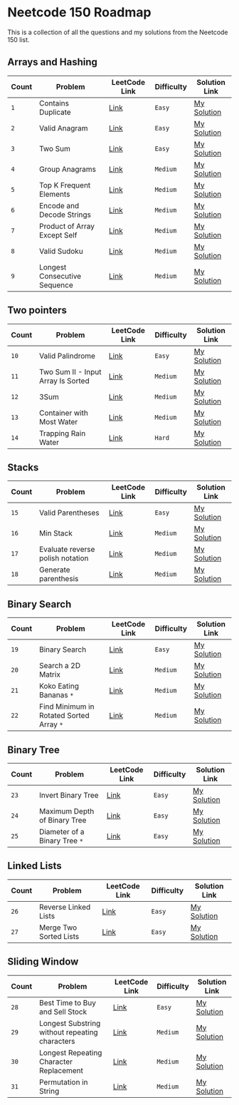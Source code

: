 # Neetcode 150 Roadmap

This is a collection of all the questions and my solutions from the Neetcode 150 list.

## Arrays and Hashing

| Count | Problem                      | LeetCode Link                                                      | Difficulty | Solution Link                                        |
| ----- | ---------------------------- | ------------------------------------------------------------------ | ---------- | ---------------------------------------------------- |
| `1`   | Contains Duplicate           | [Link](https://leetcode.com/problems/contains-duplicate)           | `Easy`     | [My Solution](../problems/01-arrays/neetcode/217.py) |
| `2`   | Valid Anagram                | [Link](https://leetcode.com/problems/valid-anagram)                | `Easy`     | [My Solution](../problems/01-arrays/neetcode/242.py) |
| `3`   | Two Sum                      | [Link](https://leetcode.com/problems/two-sum)                      | `Easy`     | [My Solution](../problems/01-arrays/neetcode/1.py)   |
| `4`   | Group Anagrams               | [Link](https://leetcode.com/problems/group-anagrams)               | `Medium`   | [My Solution](../problems/01-arrays/neetcode/49.py)  |
| `5`   | Top K Frequent Elements      | [Link](https://leetcode.com/problems/top-k-frequent-elements)      | `Medium`   | [My Solution](../problems/01-arrays/neetcode/347.py) |
| `6`   | Encode and Decode Strings    | [Link](https://leetcode.com/problems/encode-and-decode-strings)    | `Medium`   | [My Solution](../problems/01-arrays/neetcode/271.py) |
| `7`   | Product of Array Except Self | [Link](https://leetcode.com/problems/product-of-array-except-self) | `Medium`   | [My Solution](../problems/01-arrays/neetcode/238.py) |
| `8`   | Valid Sudoku                 | [Link](https://leetcode.com/problems/valid-sudoku)                 | `Medium`   | [My Solution](../problems/01-arrays/neetcode/36.py)  |
| `9`   | Longest Consecutive Sequence | [Link](https://leetcode.com/problems/longest-consecutive-sequence) | `Medium`   | [My Solution](../problems/01-arrays/neetcode/128.py) |

## Two pointers

| Count | Problem                            | LeetCode Link                                                                       | Difficulty | Solution Link                                              |
| ----- | ---------------------------------- | ----------------------------------------------------------------------------------- | ---------- | ---------------------------------------------------------- |
| `10`  | Valid Palindrome                   | [Link](https://leetcode.com/problems/valid-palindrome/description/)                 | `Easy`     | [My Solution](../problems/02-two-pointers/neetcode/125.py) |
| `11`  | Two Sum II - Input Array Is Sorted | [Link](https://leetcode.com/problems/two-sum-ii-input-array-is-sorted/description/) | `Medium`   | [My Solution](../problems/02-two-pointers/neetcode/167.py) |
| `12`  | 3Sum                               | [Link](https://leetcode.com/problems/3sum/description/)                             | `Medium`   | [My Solution](../problems/02-two-pointers/neetcode/15.py)  |
| `13`  | Container with Most Water          | [Link](https://leetcode.com/problems/container-with-most-water/description/)        | `Medium`   | [My Solution](../problems/02-two-pointers/neetcode/11.py)  |
| `14`  | Trapping Rain Water                | [Link](https://leetcode.com/problems/trapping-rain-water/description/)              | `Hard`     | [My Solution](../problems/02-two-pointers/neetcode/42.py)  |

## Stacks

| Count | Problem                          | LeetCode Link                                                                       | Difficulty | Solution Link                                       |
| ----- | -------------------------------- | ----------------------------------------------------------------------------------- | ---------- | --------------------------------------------------- |
| `15`  | Valid Parentheses                | [Link](https://leetcode.com/problems/valid-parentheses/description/)                | `Easy`     | [My Solution](../problems/03-stack/neetcode/20.py)  |
| `16`  | Min Stack                        | [Link](https://leetcode.com/problems/min-stack/description/)                        | `Medium`   | [My Solution](../problems/03-stack/neetcode/155.py) |
| `17`  | Evaluate reverse polish notation | [Link](https://leetcode.com/problems/evaluate-reverse-polish-notation/description/) | `Medium`   | [My Solution](../problems/03-stack/neetcode/150.py) |
| `18`  | Generate parenthesis             | [Link](https://leetcode.com/problems/generate-parentheses/description/)             | `Medium`   | [My Solution](../problems/03-stack/neetcode/22.py)  |

## Binary Search

| Count | Problem                                  | LeetCode Link                                                                           | Difficulty | Solution Link                                               |
| ----- | ---------------------------------------- | --------------------------------------------------------------------------------------- | ---------- | ----------------------------------------------------------- |
| `19`  | Binary Search                            | [Link](https://leetcode.com/problems/binary-search/description/)                        | `Easy`     | [My Solution](../problems/04-binary-search/neetcode/704.py) |
| `20`  | Search a 2D Matrix                       | [Link](https://leetcode.com/problems/search-a-2d-matrix/description/)                   | `Medium`   | [My Solution](../problems/04-binary-search/neetcode/74.py)  |
| `21`  | Koko Eating Bananas `*`                  | [Link](https://leetcode.com/problems/koko-eating-bananas/description/)                  | `Medium`   | [My Solution](../problems/04-binary-search/neetcode/875.py) |
| `22`  | Find Minimum in Rotated Sorted Array `*` | [Link](https://leetcode.com/problems/find-minimum-in-rotated-sorted-array/description/) | `Medium`   | [My Solution](../problems/04-binary-search/neetcode/875.py) |

## Binary Tree

| Count | Problem                       | LeetCode Link                                                                   | Difficulty | Solution Link                                             |
| ----- | ----------------------------- | ------------------------------------------------------------------------------- | ---------- | --------------------------------------------------------- |
| `23`  | Invert Binary Tree            | [Link](https://leetcode.com/problems/invert-binary-tree/description/)           | `Easy`     | [My Solution](../problems/05-binary-tree/neetcode/226.py) |
| `24`  | Maximum Depth of Binary Tree  | [Link](https://leetcode.com/problems/maximum-depth-of-binary-tree/description/) | `Easy`     | [My Solution](../problems/05-binary-tree/neetcode/104.py) |
| `25`  | Diameter of a Binary Tree `*` | [Link](https://leetcode.com/problems/diameter-of-binary-tree/description/)      | `Easy`     | [My Solution](../problems/05-binary-tree/neetcode/543.py) |

## Linked Lists

| Count | Problem                | LeetCode Link                                                             | Difficulty | Solution Link                                              |
| ----- | ---------------------- | ------------------------------------------------------------------------- | ---------- | ---------------------------------------------------------- |
| `26`  | Reverse Linked Lists   | [Link](https://leetcode.com/problems/reverse-linked-list/description/)    | `Easy`     | [My Solution](../problems/06-linked-lists/neetcode/206.py) |
| `27`  | Merge Two Sorted Lists | [Link](https://leetcode.com/problems/merge-two-sorted-lists/description/) | `Easy`     | [My Solution](../problems/06-linked-lists/neetcode/21.py)  |

## Sliding Window

| Count | Problem                                        | LeetCode Link                                                                              | Difficulty | Solution Link                                                |
| ----- | ---------------------------------------------- | ------------------------------------------------------------------------------------------ | ---------- | ------------------------------------------------------------ |
| `28`  | Best Time to Buy and Sell Stock                | [Link](https://leetcode.com/problems/best-time-to-buy-and-sell-stock/description/)         | `Easy`     | [My Solution](../problems/07-sliding-window/neetcode/121.py) |
| `29`  | Longest Substring without repeating characters | [Link](https://leetcode.com/problems/longest-substring-without-repeating-characters/)      | `Medium`   | [My Solution](../problems/07-sliding-window/neetcode/3.py)   |
| `30`  | Longest Repeating Character Replacement        | [Link](https://leetcode.com/problems/longest-repeating-character-replacement/description/) | `Medium`   | [My Solution](../problems/07-sliding-window/neetcode/424.py) |
| `31`  | Permutation in String                          | [Link](https://leetcode.com/problems/permutation-in-string/description/)                   | `Medium`   | [My Solution](../problems/07-sliding-window/neetcode/567.py) |

